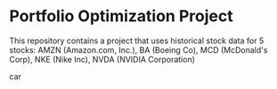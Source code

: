 # Portfolio Optimization Project
  This repository contains a project that uses historical stock data for 5 stocks: AMZN (Amazon.com, Inc.), BA (Boeing Co), MCD (McDonald's Corp), NKE (Nike Inc), NVDA (NVIDIA Corporation)

car

